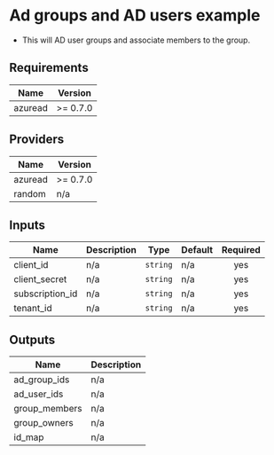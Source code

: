 # Ad groups and AD users example

- This will AD user groups and associate members to the group.

<!-- BEGINNING OF PRE-COMMIT-TERRAFORM DOCS HOOK -->
## Requirements

| Name | Version |
|------|---------|
| azuread | >= 0.7.0 |

## Providers

| Name | Version |
|------|---------|
| azuread | >= 0.7.0 |
| random | n/a |

## Inputs

| Name | Description | Type | Default | Required |
|------|-------------|------|---------|:--------:|
| client\_id | n/a | `string` | n/a | yes |
| client\_secret | n/a | `string` | n/a | yes |
| subscription\_id | n/a | `string` | n/a | yes |
| tenant\_id | n/a | `string` | n/a | yes |

## Outputs

| Name | Description |
|------|-------------|
| ad\_group\_ids | n/a |
| ad\_user\_ids | n/a |
| group\_members | n/a |
| group\_owners | n/a |
| id\_map | n/a |

<!-- END OF PRE-COMMIT-TERRAFORM DOCS HOOK -->

